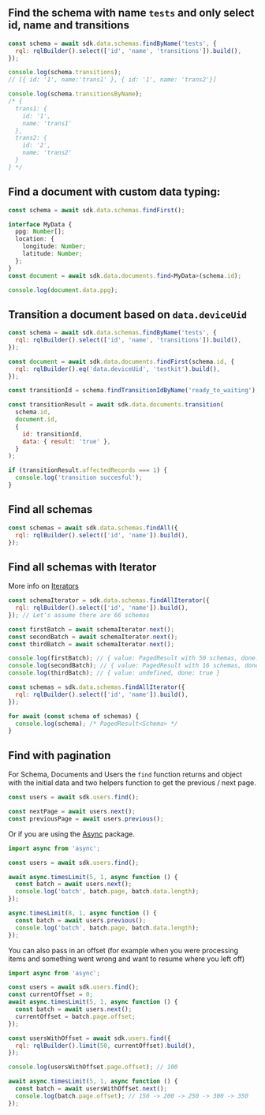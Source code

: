 ## Find the schema with name `tests` and only select id, name and transitions

```js
const schema = await sdk.data.schemas.findByName('tests', {
  rql: rqlBuilder().select(['id', 'name', 'transitions']).build(),
});

console.log(schema.transitions);
// [{ id: '1', name:'trans1' }, { id: '1', name: 'trans2'}]

console.log(schema.transitionsByName);
/* {
  trans1: {
    id: '1',
    name: 'trans1'
  },
  trans2: {
    id: '2',
    name: 'trans2'
  }
} */
```

## Find a document with custom data typing:

```ts
const schema = await sdk.data.schemas.findFirst();

interface MyData {
  ppg: Number[];
  location: {
    longitude: Number;
    latitude: Number;
  };
}
const document = await sdk.data.documents.find<MyData>(schema.id);

console.log(document.data.ppg);
```

## Transition a document based on `data.deviceUid`

```js
const schema = await sdk.data.schemas.findByName('tests', {
  rql: rqlBuilder().select(['id', 'name', 'transitions']).build(),
});

const document = await sdk.data.documents.findFirst(schema.id, {
  rql: rqlBuilder().eq('data.deviceUid', 'testkit').build(),
});

const transitionId = schema.findTransitionIdByName('ready_to_waiting');

const transitionResult = await sdk.data.documents.transition(
  schema.id,
  document.id,
  {
    id: transitionId,
    data: { result: 'true' },
  }
);

if (transitionResult.affectedRecords === 1) {
  console.log('transition succesful');
}
```

## Find all schemas

```js
const schemas = await sdk.data.schemas.findAll({
  rql: rqlBuilder().select(['id', 'name']).build(),
});
```

## Find all schemas with Iterator

More info on [Iterators](https://developer.mozilla.org/en-US/docs/Web/JavaScript/Reference/Iteration_protocols#the_iterator_protocol)

```js
const schemaIterator = sdk.data.schemas.findAllIterator({
  rql: rqlBuilder().select(['id', 'name']).build(),
}); // Let's assume there are 66 schemas

const firstBatch = await schemaIterator.next();
const secondBatch = await schemaIterator.next();
const thirdBatch = await schemaIterator.next();

console.log(firstBatch); // { value: PagedResult with 50 schemas, done: false }
console.log(secondBatch); // { value: PagedResult with 16 schemas, done: false }
console.log(thirdBatch); // { value: undefined, done: true }
```

```js
const schemas = sdk.data.schemas.findAllIterator({
  rql: rqlBuilder().select(['id', 'name']).build(),
});

for await (const schema of schemas) {
  console.log(schema); /* PagedResult<Schema> */
}
```

## Find with pagination

For Schema, Documents and Users the `find` function returns and object with the initial data and two helpers function to get the previous / next page.

```js
const users = await sdk.users.find();

const nextPage = await users.next();
const previousPage = await users.previous();
```

Or if you are using the [Async](https://caolan.github.io/async/v3/index.html) package.

```js
import async from 'async';

const users = await sdk.users.find();

await async.timesLimit(5, 1, async function () {
  const batch = await users.next();
  console.log('batch', batch.page, batch.data.length);
});

async.timesLimit(8, 1, async function () {
  const batch = await users.previous();
  console.log('batch', batch.page, batch.data.length);
});
```

You can also pass in an offset (for example when you were processing items and something went wrong and want to resume where you left off)

```js
import async from 'async';

const users = await sdk.users.find();
const currentOffset = 0;
await async.timesLimit(5, 1, async function () {
  const batch = await users.next();
  currentOffset = batch.page.offset;
});

const usersWithOffset = await sdk.users.find({
  rql: rqlBuilder().limit(50, currentOffset).build(),
});

console.log(usersWithOffset.page.offset); // 100

await async.timesLimit(5, 1, async function () {
  const batch = await usersWithOffset.next();
  console.log(batch.page.offset); // 150 -> 200 -> 250 -> 300 -> 350
});
```

